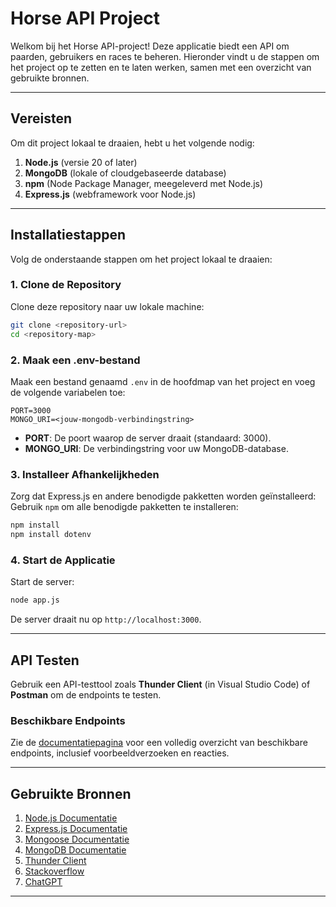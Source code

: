 # Horse API Project

Welkom bij het Horse API-project! Deze applicatie biedt een API om paarden, gebruikers en races te beheren. Hieronder vindt u de stappen om het project op te zetten en te laten werken, samen met een overzicht van gebruikte bronnen.

---

## Vereisten

Om dit project lokaal te draaien, hebt u het volgende nodig:

1. **Node.js** (versie 20 of later)
2. **MongoDB** (lokale of cloudgebaseerde database)
3. **npm** (Node Package Manager, meegeleverd met Node.js)
4. **Express.js** (webframework voor Node.js)

---

## Installatiestappen

Volg de onderstaande stappen om het project lokaal te draaien:

### 1. **Clone de Repository**
Clone deze repository naar uw lokale machine:
```bash
git clone <repository-url>
cd <repository-map>
```

### 2. **Maak een .env-bestand**
Maak een bestand genaamd `.env` in de hoofdmap van het project en voeg de volgende variabelen toe:
```env
PORT=3000
MONGO_URI=<jouw-mongodb-verbindingstring>
```
- **PORT**: De poort waarop de server draait (standaard: 3000).
- **MONGO_URI**: De verbindingstring voor uw MongoDB-database.

### 3. **Installeer Afhankelijkheden**
Zorg dat Express.js en andere benodigde pakketten worden geïnstalleerd:
Gebruik `npm` om alle benodigde pakketten te installeren:
```bash
npm install
npm install dotenv
```

### 4. **Start de Applicatie**
Start de server:
```bash
node app.js
```
De server draait nu op `http://localhost:3000`.

---

## API Testen

Gebruik een API-testtool zoals **Thunder Client** (in Visual Studio Code) of **Postman** om de endpoints te testen.

### Beschikbare Endpoints
Zie de [documentatiepagina](http://localhost:3000) voor een volledig overzicht van beschikbare endpoints, inclusief voorbeeldverzoeken en reacties.

---

## Gebruikte Bronnen

1. [Node.js Documentatie](https://nodejs.org/en/docs/)
2. [Express.js Documentatie](https://expressjs.com/)
3. [Mongoose Documentatie](https://mongoosejs.com/)
4. [MongoDB Documentatie](https://www.mongodb.com/docs/)
5. [Thunder Client](https://marketplace.visualstudio.com/items?itemName=rangav.vscode-thunder-client)
6. [Stackoverflow](https://stackoverflow.com/)
7. [ChatGPT](https://chatgpt.com/)
---
